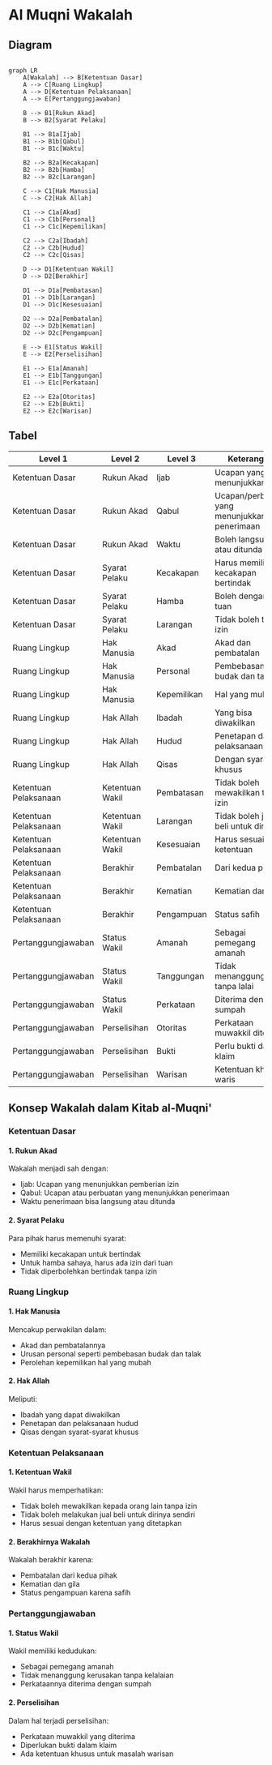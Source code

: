 # Al Muqni Wakalah

## Diagram

```mermaid

graph LR
    A[Wakalah] --> B[Ketentuan Dasar]
    A --> C[Ruang Lingkup]
    A --> D[Ketentuan Pelaksanaan]
    A --> E[Pertanggungjawaban]
    
    B --> B1[Rukun Akad]
    B --> B2[Syarat Pelaku]
    
    B1 --> B1a[Ijab]
    B1 --> B1b[Qabul]
    B1 --> B1c[Waktu]
    
    B2 --> B2a[Kecakapan]
    B2 --> B2b[Hamba]
    B2 --> B2c[Larangan]
    
    C --> C1[Hak Manusia]
    C --> C2[Hak Allah]
    
    C1 --> C1a[Akad]
    C1 --> C1b[Personal]
    C1 --> C1c[Kepemilikan]
    
    C2 --> C2a[Ibadah]
    C2 --> C2b[Hudud]
    C2 --> C2c[Qisas]
    
    D --> D1[Ketentuan Wakil]
    D --> D2[Berakhir]
    
    D1 --> D1a[Pembatasan]
    D1 --> D1b[Larangan]
    D1 --> D1c[Kesesuaian]
    
    D2 --> D2a[Pembatalan]
    D2 --> D2b[Kematian]
    D2 --> D2c[Pengampuan]
    
    E --> E1[Status Wakil]
    E --> E2[Perselisihan]
    
    E1 --> E1a[Amanah]
    E1 --> E1b[Tanggungan]
    E1 --> E1c[Perkataan]
    
    E2 --> E2a[Otoritas]
    E2 --> E2b[Bukti]
    E2 --> E2c[Warisan]

```

## Tabel

| Level 1               | Level 2         | Level 3     | Keterangan                                   |
|-----------------------|-----------------|-------------|----------------------------------------------|
| Ketentuan Dasar       | Rukun Akad      | Ijab        | Ucapan yang menunjukkan izin                 |
| Ketentuan Dasar       | Rukun Akad      | Qabul       | Ucapan/perbuatan yang menunjukkan penerimaan |
| Ketentuan Dasar       | Rukun Akad      | Waktu       | Boleh langsung atau ditunda                  |
| Ketentuan Dasar       | Syarat Pelaku   | Kecakapan   | Harus memiliki kecakapan bertindak           |
| Ketentuan Dasar       | Syarat Pelaku   | Hamba       | Boleh dengan izin tuan                       |
| Ketentuan Dasar       | Syarat Pelaku   | Larangan    | Tidak boleh tanpa izin                       |
| Ruang Lingkup         | Hak Manusia     | Akad        | Akad dan pembatalan                          |
| Ruang Lingkup         | Hak Manusia     | Personal    | Pembebasan budak dan talak                   |
| Ruang Lingkup         | Hak Manusia     | Kepemilikan | Hal yang mubah                               |
| Ruang Lingkup         | Hak Allah       | Ibadah      | Yang bisa diwakilkan                         |
| Ruang Lingkup         | Hak Allah       | Hudud       | Penetapan dan pelaksanaan                    |
| Ruang Lingkup         | Hak Allah       | Qisas       | Dengan syarat khusus                         |
| Ketentuan Pelaksanaan | Ketentuan Wakil | Pembatasan  | Tidak boleh mewakilkan tanpa izin            |
| Ketentuan Pelaksanaan | Ketentuan Wakil | Larangan    | Tidak boleh jual beli untuk diri             |
| Ketentuan Pelaksanaan | Ketentuan Wakil | Kesesuaian  | Harus sesuai ketentuan                       |
| Ketentuan Pelaksanaan | Berakhir        | Pembatalan  | Dari kedua pihak                             |
| Ketentuan Pelaksanaan | Berakhir        | Kematian    | Kematian dan gila                            |
| Ketentuan Pelaksanaan | Berakhir        | Pengampuan  | Status safih                                 |
| Pertanggungjawaban    | Status Wakil    | Amanah      | Sebagai pemegang amanah                      |
| Pertanggungjawaban    | Status Wakil    | Tanggungan  | Tidak menanggung tanpa lalai                 |
| Pertanggungjawaban    | Status Wakil    | Perkataan   | Diterima dengan sumpah                       |
| Pertanggungjawaban    | Perselisihan    | Otoritas    | Perkataan muwakkil diterima                  |
| Pertanggungjawaban    | Perselisihan    | Bukti       | Perlu bukti dalam klaim                      |
| Pertanggungjawaban    | Perselisihan    | Warisan     | Ketentuan khusus waris                       |


## Konsep Wakalah dalam Kitab al-Muqni'

### Ketentuan Dasar

#### 1. Rukun Akad

Wakalah menjadi sah dengan:

- Ijab: Ucapan yang menunjukkan pemberian izin
- Qabul: Ucapan atau perbuatan yang menunjukkan penerimaan
- Waktu penerimaan bisa langsung atau ditunda

#### 2. Syarat Pelaku

Para pihak harus memenuhi syarat:

- Memiliki kecakapan untuk bertindak
- Untuk hamba sahaya, harus ada izin dari tuan
- Tidak diperbolehkan bertindak tanpa izin

### Ruang Lingkup

#### 1. Hak Manusia

Mencakup perwakilan dalam:

- Akad dan pembatalannya
- Urusan personal seperti pembebasan budak dan talak
- Perolehan kepemilikan hal yang mubah

#### 2. Hak Allah

Meliputi:

- Ibadah yang dapat diwakilkan
- Penetapan dan pelaksanaan hudud
- Qisas dengan syarat-syarat khusus

### Ketentuan Pelaksanaan

#### 1. Ketentuan Wakil

Wakil harus memperhatikan:

- Tidak boleh mewakilkan kepada orang lain tanpa izin
- Tidak boleh melakukan jual beli untuk dirinya sendiri
- Harus sesuai dengan ketentuan yang ditetapkan

#### 2. Berakhirnya Wakalah

Wakalah berakhir karena:

- Pembatalan dari kedua pihak
- Kematian dan gila
- Status pengampuan karena safih

### Pertanggungjawaban

#### 1. Status Wakil

Wakil memiliki kedudukan:

- Sebagai pemegang amanah
- Tidak menanggung kerusakan tanpa kelalaian
- Perkataannya diterima dengan sumpah

#### 2. Perselisihan

Dalam hal terjadi perselisihan:

- Perkataan muwakkil yang diterima
- Diperlukan bukti dalam klaim
- Ada ketentuan khusus untuk masalah warisan
